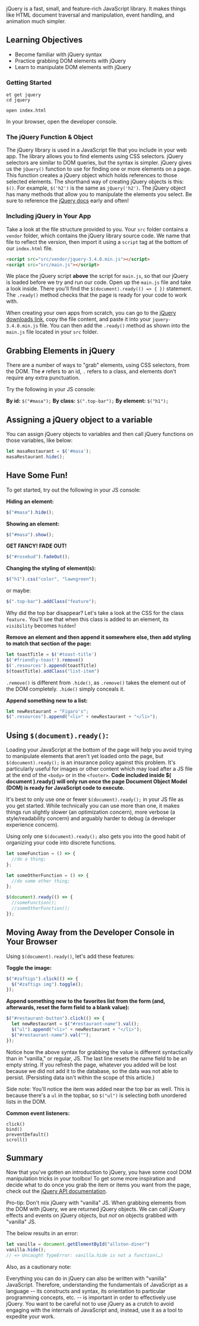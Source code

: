 jQuery is a fast, small, and feature-rich JavaScript library. It makes things like HTML document traversal and manipulation, event handling, and animation much simpler.

## Learning Objectives
* Become familiar with jQuery syntax
* Practice grabbing DOM elements with jQuery
* Learn to manipulate DOM elements with jQuery

### Getting Started

```no-highlight
et get jquery
cd jquery

open index.html
```
In your browser, open the developer console.

### The jQuery Function & Object

The jQuery library is used in a JavaScript file that you include in your web app. The library allows you to find elements using CSS selectors. jQuery selectors are similar to DOM queries, but the syntax is simpler. jQuery gives us the `jQuery()` function to use for finding one or more elements on a page. This function creates a jQuery object which holds references to those selected elements. The shorthand way of creating jQuery objects is this: `$()`. For example, `$('h2')` is the same as `jQuery('h2')`. The jQuery object has many methods that allow you to manipulate the elements you select. Be sure to reference the [jQuery docs](https://api.jquery.com/) early and often!

### Including jQuery in Your App

Take a look at the file structure provided to you. Your `src` folder contains a `vendor` folder, which contains the jQuery library source code. We name that file to reflect the version, then import it using a `script` tag at the bottom of our `index.html` file.

```HTML
<script src="src/vendor/jquery-3.4.0.min.js"></script>
<script src="src/main.js"></script>
```

We place the jQuery script **above** the script for `main.js`, so that our jQuery is loaded before we try and run our code. Open up the `main.js` file and take a look inside. There you'll find the `$(document).ready(() => { })` statement. The `.ready()` method checks that the page is ready for your code to work with.

When creating your own apps from scratch, you can go to the [jQuery downloads link](https://code.jquery.com/jquery-3.4.0.min.js), copy the file content, and paste it into your `jquery-3.4.0.min.js` file. You can then add the `.ready()` method as shown into the `main.js` file located in your `src` folder.

## Grabbing Elements in jQuery

There are a number of ways to "grab" elements, using CSS selectors, from the DOM. The `#` refers to an id, `.` refers to a class, and elements don't require any extra punctuation.

Try the following in your JS console:

**By id:** `$("#masa");`
**By class:** `$(".top-bar");`
**By element:** `$("h1");`

## Assigning a jQuery object to a variable

You can assign jQuery objects to variables and then call jQuery functions on those variables, like below:

```javascript
let masaRestaurant = $('#masa');
masaRestaurant.hide();
```

## Have Some Fun!

To get started, try out the following in your JS console:

**Hiding an element:**

```javascript
$("#masa").hide();
```

**Showing an element:**

```javascript
$("#masa").show();
```

**GET FANCY! FADE OUT!**

```javascript
$("#rosebud").fadeOut();
```

**Changing the styling of element(s):**

```javascript
$("h1").css("color", "lawngreen");
```

or maybe:

```javascript
$(".top-bar").addClass("feature");
```

Why did the top bar disappear? Let's take a look at the CSS for the class `feature.` You'll see that when this class is added to an element, its `visibility` becomes `hidden`!

**Remove an element and then append it somewhere else, then add styling to match that section of the page:**

```javascript
let toastTitle = $('#toast-title')
$('#friendly-toast').remove()
$('.resources').append(toastTitle)
$(toastTitle).addClass("list-item")
```

`.remove()` is different from `.hide()`, as `.remove()` takes the element out of the DOM completely. `.hide()` simply conceals it.

**Append something new to a list:**

```javascript
let newRestaurant = "Figaro's";
$(".resources").append("<li>" + newRestaurant + "</li>");
```

## Using `$(document).ready()`:

Loading your JavaScript at the bottom of the page will help you avoid trying to manipulate elements that aren't yet loaded onto the page, but `$(document).ready();` is an insurance policy against this problem. It's particularly useful for images or other content which may load after a JS file at the end of the `<body>` or in the `<footer>`. **Code included inside $( document ).ready() will only run once the page Document Object Model (DOM) is ready for JavaScript code to execute.**

It's best to only use one or fewer `$(document).ready();` in your JS file as you get started. While technically you can use more than one, it makes things run slightly slower (an optimization concern), more verbose (a style/readability concern) and arguably harder to debug (a developer experience concern).

Using only one `$(document).ready();` also gets you into the good habit of organizing your code into discrete functions.

```javascript
let someFunction = () => {
  //do a thing;
};

let someOtherFunction = () => {
  //do some other thing;
};

$(document).ready(() => {
  //someFunction();
  //someOtherFunction();
});
```

## Moving Away from the Developer Console in Your Browser

Using `$(document).ready()`, let's add these features:

**Toggle the image:**

```javascript
$("#zaftigs").click(() => {
  $("#zaftigs img").toggle();
});
```

**Append something new to the favorites list from the form (and, afterwards, reset the form field to a blank value):**

```javascript
$("#restaurant-button").click(() => {
  let newRestaurant = $("#restaurant-name").val();
  $("ul").append("<li>" + newRestaurant + "</li>");
  $("#restaurant-name").val("");
});
```

Notice how the above syntax for grabbing the value is different syntactically than in "vanilla," or regular, JS. The last line resets the name field to be an empty string. If you refresh the page, whatever you added will be lost because we did not add it to the database, so the data was not able to persist. (Persisting data isn't within the scope of this article.)

Side note: You'll notice the item was added near the top bar as well. This is because there's a `ul` in the topbar, so `$("ul")` is selecting both unordered lists in the DOM.

**Common event listeners:**

```
click()
bind()
preventDefault()
scroll()
```

## Summary

Now that you've gotten an introduction to jQuery, you have some cool DOM manipulation tricks in your toolbox! To get some more inspiration and decide what to do once you grab the item or items you want from the page, check out the [jQuery API documentation](http://api.jquery.com/).

Pro-tip: Don't mix jQuery with "vanilla" JS. When grabbing elements from the DOM with jQuery, we are returned jQuery objects. We can call jQuery effects and events on jQuery objects, but _not_ on objects grabbed with "vanilla" JS.

The below results in an error:

```javascript
let vanilla = document.getElementById("allston-diner")
vanilla.hide();
// => Uncaught TypeError: vanilla.hide is not a function(…)
```

Also, as a cautionary note:

Everything you can do in jQuery can also be written with "vanilla" JavaScript. Therefore, understanding the fundamentals of JavaScript as a language  -- its constructs and syntax, its orientation to particular programming concepts, etc. -- is important in order to effectively use jQuery. You want to be careful not to use jQuery as a crutch to avoid engaging with the internals of JavaScript and, instead, use it as a tool to expedite your work.

